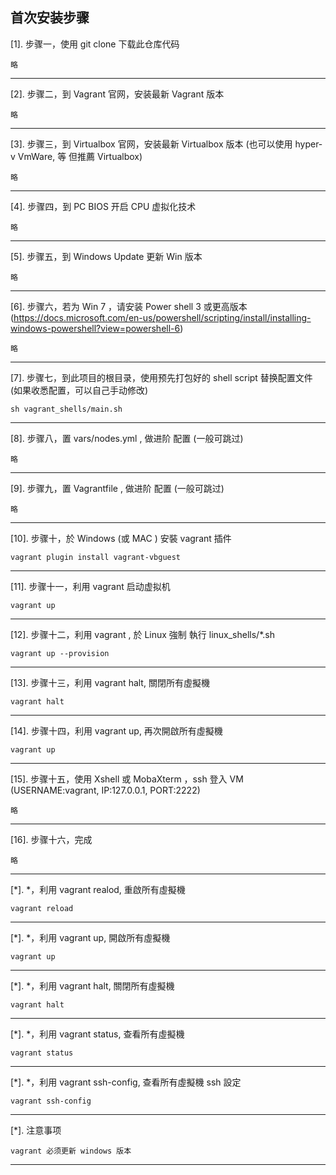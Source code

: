 ## 首次安装步骤

[1]. 步骤一，使用 git clone 下载此仓库代码
```shell
略
```
---------------------------------------

[2]. 步骤二，到 Vagrant 官网，安装最新 Vagrant 版本
```shell
略
```
---------------------------------------

[3]. 步骤三，到 Virtualbox 官网，安装最新 Virtualbox 版本 (也可以使用 hyper-v VmWare, 等 但推薦 Virtualbox)
```shell
略
```
---------------------------------------
[4]. 步骤四，到 PC BIOS 开启 CPU 虚拟化技术
```shell
略
```
---------------------------------------

[5]. 步骤五，到 Windows Update 更新 Win 版本
```shell
略
```
---------------------------------------

[6]. 步骤六，若为 Win 7 ，请安装 Power shell 3 或更高版本 (https://docs.microsoft.com/en-us/powershell/scripting/install/installing-windows-powershell?view=powershell-6)
```shell
略
```
---------------------------------------

[7]. 步骤七，到此项目的根目录，使用预先打包好的 shell script 替换配置文件 (如果收悉配置，可以自己手动修改)
```shell
sh vagrant_shells/main.sh
```
---------------------------------------

[8]. 步骤八，置 vars/nodes.yml , 做进阶 配置 (一般可跳过)
```shell
略
```
---------------------------------------
[9]. 步骤九，置 Vagrantfile , 做进阶 配置 (一般可跳过)
```shell
略
```
---------------------------------------

[10]. 步骤十，於 Windows (或 MAC ) 安裝 vagrant 插件
```shell
vagrant plugin install vagrant-vbguest
```
---------------------------------------

[11]. 步骤十一，利用 vagrant 启动虚拟机
```shell
vagrant up
```
---------------------------------------

[12]. 步骤十二，利用 vagrant , 於 Linux 強制 執行 linux_shells/*.sh  
```shell
vagrant up --provision
```
---------------------------------------

[13]. 步骤十三，利用 vagrant halt, 關閉所有虛擬機
```shell
vagrant halt
```
---------------------------------------

[14]. 步骤十四，利用 vagrant up, 再次開啟所有虛擬機
```shell
vagrant up
```
---------------------------------------

[15]. 步骤十五，使用 Xshell 或 MobaXterm ，ssh 登入 VM (USERNAME:vagrant, IP:127.0.0.1, PORT:2222)
```shell
略
```
---------------------------------------

[16]. 步骤十六，完成
```shell
略
```
---------------------------------------

[*]. *，利用 vagrant realod, 重啟所有虛擬機
```shell
vagrant reload
```
---------------------------------------

[*]. *，利用 vagrant up, 開啟所有虛擬機
```shell
vagrant up
```
---------------------------------------

[*]. *，利用 vagrant halt, 關閉所有虛擬機
```shell
vagrant halt
```
---------------------------------------

[*]. *，利用 vagrant status, 查看所有虛擬機
```shell
vagrant status
```
---------------------------------------

[*]. *，利用 vagrant ssh-config, 查看所有虛擬機 ssh 設定
```shell
vagrant ssh-config
```

---------------------------------------

[*]. 注意事项
```shell
vagrant 必须更新 windows 版本
```

---------------------------------------